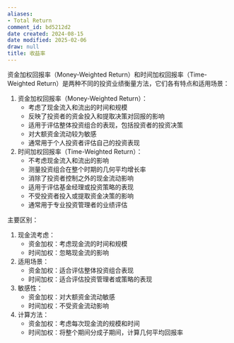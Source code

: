 ```yaml
---
aliases:
- Total Return
comment_id: bd5212d2
date created: 2024-08-15
date modified: 2025-02-06
draw: null
title: 收益率
---
```

资金加权回报率（Money-Weighted Return）和时间加权回报率（Time-Weighted Return）是两种不同的投资业绩衡量方法，它们各有特点和适用场景：

1. 资金加权回报率（Money-Weighted Return）：
    - 考虑了现金流入和流出的时间和规模
    - 反映了投资者的资金投入和提取决策对回报的影响
    - 适用于评估整体投资组合的表现，包括投资者的投资决策
    - 对大额资金流动较为敏感
    - 通常用于个人投资者评估自己的投资表现
2. 时间加权回报率（Time-Weighted Return）：
    - 不考虑现金流入和流出的影响
    - 测量投资组合在整个时期的几何平均增长率
    - 消除了投资者控制之外的现金流动影响
    - 适用于评估基金经理或投资策略的表现
    - 不受投资者投入或提取资金决策的影响
    - 通常用于专业投资管理者的业绩评估

主要区别：

1. 现金流考虑：
    - 资金加权：考虑现金流的时间和规模
    - 时间加权：忽略现金流的影响
2. 适用场景：
    - 资金加权：适合评估整体投资组合表现
    - 时间加权：适合评估投资管理者或策略的表现
3. 敏感性：
    - 资金加权：对大额资金流动敏感
    - 时间加权：不受资金流动影响
4. 计算方法：
    - 资金加权：考虑每次现金流的规模和时间
    - 时间加权：将整个期间分成子期间，计算几何平均回报率
